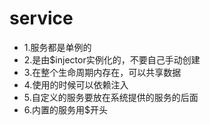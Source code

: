 # service
* 1.服务都是单例的
* 2.是由$injector实例化的，不要自己手动创建
* 3.在整个生命周期内存在，可以共享数据
* 4.使用的时候可以依赖注入
* 5.自定义的服务要放在系统提供的服务的后面
* 6.内置的服务用$开头